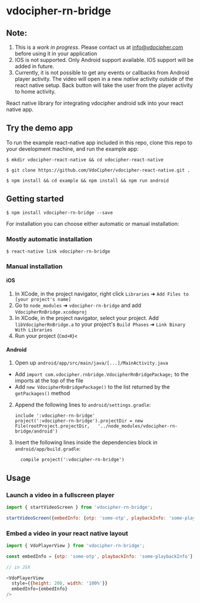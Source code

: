 
# vdocipher-rn-bridge


## Note:

1. This is a _work in progress_. Please contact us at info@vdocipher.com  before
   using it in your application
2. IOS is not supported. Only Android support available. IOS support will be
   added in future.
3. Currently, it is not possible to get any events or callbacks from Android
   player activity. The video will open in a new _native_ activity outside of
   the react native setup. Back button will take the user from the player
   activity to home activity.

React native library for integrating vdocipher android sdk into your react native app.

## Try the demo app

To run the example react-native app included in this repo, clone this repo to your
development machine, and run the example app:

`$ mkdir vdocipher-react-native && cd vdocipher-react-native`

`$ git clone https://github.com/VdoCipher/vdocipher-react-native.git .`

`$ npm install && cd example && npm install && npm run android`

## Getting started

`$ npm install vdocipher-rn-bridge --save`

For installation you can choose either automatic or manual installation:

### Mostly automatic installation

`$ react-native link vdocipher-rn-bridge`

### Manual installation


#### iOS

1. In XCode, in the project navigator, right click `Libraries` ➜ `Add Files to [your project's name]`
2. Go to `node_modules` ➜ `vdocipher-rn-bridge` and add `VdocipherRnBridge.xcodeproj`
3. In XCode, in the project navigator, select your project. Add `libVdocipherRnBridge.a` to your project's `Build Phases` ➜ `Link Binary With Libraries`
4. Run your project (`Cmd+R`)<

#### Android

1. Open up `android/app/src/main/java/[...]/MainActivity.java`
  - Add `import com.vdocipher.rnbridge.VdocipherRnBridgePackage;` to the imports at the top of the file
  - Add `new VdocipherRnBridgePackage()` to the list returned by the `getPackages()` method
2. Append the following lines to `android/settings.gradle`:
  	```
  	include ':vdocipher-rn-bridge'
  	project(':vdocipher-rn-bridge').projectDir = new File(rootProject.projectDir, 	'../node_modules/vdocipher-rn-bridge/android')
  	```
3. Insert the following lines inside the dependencies block in `android/app/build.gradle`:
  	```
      compile project(':vdocipher-rn-bridge')
  	```


## Usage

### Launch a video in a fullscreen player

```javascript
import { startVideoScreen } from 'vdocipher-rn-bridge';

startVideoScreen({embedInfo: {otp: 'some-otp', playbackInfo: 'some-playbackInfo'}});
```

### Embed a video in your react native layout

```javascript
import { VdoPlayerView } from 'vdocipher-rn-bridge';

const embedInfo = {otp: 'some-otp', playbackInfo: 'some-playbackInfo'};

// in JSX

<VdoPlayerView
  style={{height: 200, width: '100%'}}
  embedInfo={embedInfo}
/>
```
